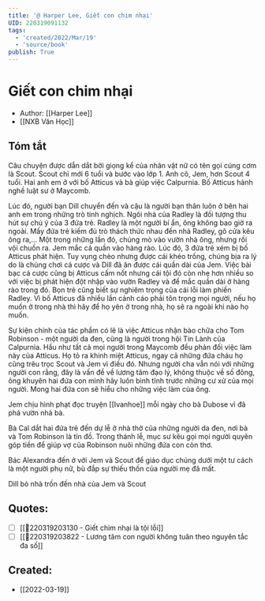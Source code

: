 ```yaml
---
title: '@ Harper Lee, Giết con chim nhại'
UID: 220319091132
tags:
  - 'created/2022/Mar/19'
  - 'source/book'
publish: True
---
```

# Giết con chim nhại

- Author: [[Harper Lee]]
- [[NXB Văn Học]]

## Tóm tắt
Câu chuyện được dẫn dắt bởi giọng kể của nhân vật nữ có tên gọi cúng cơm là Scout. Scout chỉ mới 6 tuổi và bước vào lớp 1. Anh cô, Jem, hơn Scout 4 tuổi. Hai anh em ở với bố Atticus và bà giúp việc Calpurnia. Bố Atticus hành nghề luật sư ở Maycomb.

Lúc đó, người bạn Dill chuyển đến và cậu là người bạn thân luôn ở bên hai anh em trong những trò tinh nghịch. Ngôi nhà của Radley là đối tượng thu hút sự chú ý của 3 đứa trẻ. Radley là một người bí ẩn, ông không bao giờ ra ngoài. Mấy đứa trẻ kiếm đủ trò thách thức nhau đến nhà Radley, gõ cửa kêu ông ra,... Một trong những lần đó, chúng mò vào vườn nhà ông, nhưng rồi vội chuồn ra. Jem mắc cả quần vào hàng rào. Lúc đó, 3 đứa trẻ xém bị bố Atticus phát hiện. Tuy vụng chèo nhưng được cái khéo trống, chúng bịa ra lý do là chúng chơi cá cược và Dill đã ăn được cái quần dài của Jem. Việc bài bạc cá cược cũng bị Atticus cấm nốt nhưng cái tội đó còn nhẹ hơn nhiều so với việc bị phát hiện đột nhập vào vườn Radley và để mắc quần dài ở hàng rào trong đó. Bọn trẻ cũng biết sự nghiêm trọng của cái lỗi làm phiền Radley. Vì bố Atticus đã nhiều lần cảnh cáo phải tôn trọng mọi người, nếu họ muốn ở trong nhà thì hãy để họ yên ở trong nhà, họ sẽ ra ngoài khi nào họ muốn. 

Sự kiện chính của tác phẩm có lẽ là việc Atticus nhận bào chữa cho Tom Robinson - một người da đen, cũng là người trong hội Tin Lành của Calpurnia. Hầu như tất cả mọi người trong Maycomb đều phản đối việc làm này của Atticus. Họ tỏ ra khinh miệt Atticus, ngay cả những đứa cháu họ cũng trêu trọc Scout và Jem vì điều đó. Nhưng người cha vẫn nói với những người con rằng, đây là vấn đề về lương tâm đạo lý, không thuộc về số đông, ông khuyên hai đứa con mình hãy luôn bình tĩnh trước những cư xử của mọi người. Mong hai đứa con sẽ hiểu cho những việc làm của ông.

Jem chịu hình phạt đọc truyện [[Ivanhoe]] mỗi ngày cho bà Dubose vì đã phá vườn nhà bà.

Bà Cal dắt hai đứa trẻ đến dự lễ ở nhà thờ của những người da đen, nơi bà và Tom Robinson là tín đồ. Trong thánh lễ, mục sư kêu gọi mọi người quyên góp tiền để giúp vợ của Robinson nuôi những đứa con còn thơ.

Bác Alexandra đến ở với Jem và Scout để giáo dục chúng dưới một tư cách là một người phụ nữ, bù đắp sự thiếu thốn của người mẹ đã mất.

Dill bỏ nhà trốn đến nhà của Jem và Scout


## Quotes:

- [ ] [[💬220319203130 - Giết chim nhại là tội lỗi]]
- [ ] [[💬220319203822 - Lương tâm con người không tuân theo nguyên tắc đa số]]
## Created:
- [[2022-03-19]]
